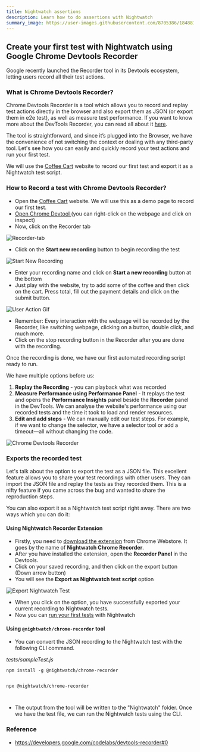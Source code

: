 ```yaml
---
title: Nightwatch assertions  
description: Learn how to do assertions with Nightwatch
summary_image: https://user-images.githubusercontent.com/8705386/184881833-dcc2d0d6-4012-4f9e-8fff-27f888adbd1d.png
---
```


<div class="page-header"><h2>Create your first test with Nightwatch using Google Chrome Devtools Recorder</h2></div>


Google recently launched the Recorder tool in its Devtools ecosystem, letting users record all their test actions.

### What is Chrome Devtools Recorder?

Chrome Devtools Recorder is a tool which allows you to record and replay test actions directly in the browser and also export them as JSON (or export them in e2e test), as well as measure test performance. If you want to know more about the DevTools Recorder, you can read all about it [here](https://developer.chrome.com/docs/devtools/recorder/).

The tool is straightforward, and since it’s plugged into the Browser, we have the convenience of not switching the context or dealing with any third-party tool. Let's see how you can easily and quickly record your test actions and run your first test.

We will use the [Coffee Cart](https://coffee-cart.netlify.app/) website to record our first test and export it as a Nightwatch test script.

### How to Record a test with Chrome Devtools Recorder?

- Open the [Coffee Cart](https://coffee-cart.netlify.app/) website. We will use this as a demo page to record our first test.
- [Open Chrome Devtool ](https://developer.chrome.com/docs/devtools/open/)(you can right-click on the webpage and click on inspect)
- Now, click on the Recorder tab

![Recorder-tab](https://user-images.githubusercontent.com/8705386/184881801-30dcd61f-5ace-47e8-9432-670771fc09ae.png)

- Click on the **Start new recording** button to begin recording the test

![Start New Recording](https://user-images.githubusercontent.com/8705386/184881819-381edd0c-3b76-4d60-a526-9af7913ba993.png)

- Enter your recording name and click on **Start a new recording** button at the bottom
- Just play with the website, try to add some of the coffee and then click on the cart. Press total, fill out the payment details and click on the submit button.

![User Action Gif](https://user-images.githubusercontent.com/8705386/184881835-a995e805-49df-4d76-90c7-ebe40e4581fa.gif)

- Remember: Every interaction with the webpage will be recorded by the Recorder, like switching webpage, clicking on a button, double click, and much more.
- Click on the stop recording button in the Recorder after you are done with the recording.

Once the recording is done, we have our first automated recording script ready to run.

We have multiple options before us:

1. **Replay the Recording** - you can playback what was recorded
2. **Measure Performance using Performance Panel** - It replays the test and opens the **Performance Insights** panel beside the **Recorder** panel in the DevTools. We can analyse the website's performance using our recorded tests and the time it took to load and render resources.
3. **Edit and add steps** - We can manually edit our test steps. For example, if we want to change the selector, we have a selector tool or add a timeout—all without changing the code.

![Chrome Devtools Recorder](https://user-images.githubusercontent.com/8705386/184881824-bc10260b-0d52-4c9e-96b0-68be943eecd1.png)

### Exports the recorded test

Let's talk about the option to export the test as a JSON file. This excellent feature allows you to share your test recordings with other users. They can import the JSON file and replay the tests as they recorded them. This is a nifty feature if you came across the bug and wanted to share the reproduction steps.

You can also export it as a Nightwatch test script right away. There are two ways which you can do it:

#### Using Nightwatch Recorder Extension

- Firstly, you need to [download the extension](https://chrome.google.com/webstore/detail/nightwatch-chrome-recorde/nhbccjfogdgkahamfohokdhcnemjafjk/) from Chrome Webstore. It goes by the name of **Nightwatch Chrome Recorder**.
- After you have installed the extension, open the **Recorder Panel** in the Devtools.
- Click on your saved recording, and then click on the export button (Down arrow button)
- You will see the **Export as Nightwatch test script** option

![Export Nightwatch Test](https://user-images.githubusercontent.com/8705386/184881833-dcc2d0d6-4012-4f9e-8fff-27f888adbd1d.png)

- When you click on the option, you have successfully exported your current recording to Nightwatch tests.
- Now you can  [run your first tests](https://nightwatchjs.org/guide/running-tests/using-the-cli-test-runner.html#tests-source) with Nightwatch

#### Using `@nightwatch/chrome-recorder` tool

- You can convert the JSON recording to the Nightwatch test with the following CLI command.

<div class="sample-test"><i>tests/sampleTest.js</i>
<pre class="line-numbers" data-language="bash"><code class="language-bash">npm install -g @nightwatch/chrome-recorder

npx @nightwatch/chrome-recorder <path to the chrome devtools recording>
</code></pre>
</div>

- The output from the tool will be written to the "Nightwatch" folder. Once we have the test file, we can run the Nightwatch tests using the CLI.

### Reference

- https://developers.google.com/codelabs/devtools-recorder#0
